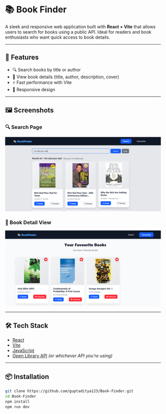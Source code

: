 # 📚 Book Finder

A sleek and responsive web application built with **React + Vite** that allows users to search for books using a public API. Ideal for readers and book enthusiasts who want quick access to book details.

---

## 🚀 Features

- 🔍 Search books by title or author
- 📖 View book details (title, author, description, cover)
- ⚡ Fast performance with Vite
- 📱 Responsive design

---

## 🖼 Screenshots

### 🔍 Search Page
![Search Page](./src/assets/s1.png)

### 📖 Book Detail View
![Book Detail](./src/assets/s2.png)

---

## 🛠️ Tech Stack

- [React](https://reactjs.org/)
- [Vite](https://vitejs.dev/)
- [JavaScript](https://developer.mozilla.org/en-US/docs/Web/JavaScript)
- [Open Library API](https://openlibrary.org/developers/api) *(or whichever API you’re using)*

---

## 📦 Installation

```bash
git clone https://github.com/guptaditya123/Book-Finder.git
cd Book-Finder
npm install
npm run dev
